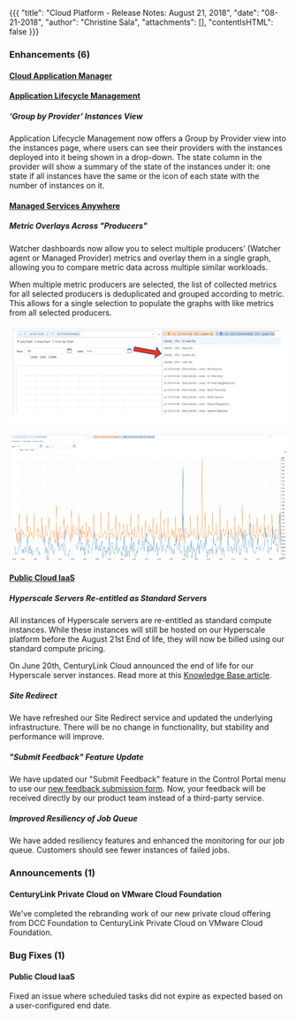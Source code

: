 {{{
"title": "Cloud Platform - Release Notes: August 21, 2018",
"date": "08-21-2018",
"author": "Christine Sala",
"attachments": [],
"contentIsHTML": false
}}}

### Enhancements (6)

#### [Cloud Application Manager](//www.ctl.io/cloud-application-manager/)

#### [Application Lifecycle Management](//www.ctl.io/cloud-application-manager/application-lifecycle-management/)

##### ‘Group by Provider’ Instances View

Application Lifecycle Management now offers a Group by Provider view into the instances page, where users can see their providers with the instances deployed into it being shown in a drop-down. The state column in the provider will show a summary of the state of the instances under it: one state if all instances have the same or the icon of each state with the number of instances on it.

#### [Managed Services Anywhere](//www.ctl.io/cloud-application-manager/managed-services-anywhere/)

##### Metric Overlays Across "Producers"

Watcher dashboards now allow you to select multiple producers’ (Watcher agent or Managed Provider) metrics and overlay them in a single graph, allowing you to compare metric data across multiple similar workloads.

When multiple metric producers are selected, the list of collected metrics for all selected producers is deduplicated and grouped according to metric.  This allows for a single selection to populate the graphs with like metrics from all selected producers.

![Watcher Metrics](../../images/Watcher-Metrics.png)

![Watcher Graph](../../images/Watcher-Graph.png)

#### [Public Cloud IaaS](//www.ctl.io/product-overview/#)

##### Hyperscale Servers Re-entitled as Standard Servers

All instances of Hyperscale servers are re-entitled as standard compute instances. While these instances will still be hosted on our Hyperscale platform before the August 21st End of life, they will now be billed using our standard compute pricing.

On June 20th, CenturyLink Cloud announced the end of life for our Hyperscale server instances. Read more at this [Knowledge Base article](../../servers/hyperscale-eol-faq.md).

##### Site Redirect

We have refreshed our Site Redirect service and updated the underlying infrastructure. There will be no change in functionality, but stability and performance will improve.

##### "Submit Feedback" Feature Update

We have updated our "Submit Feedback" feature in the Control Portal menu to use our [new feedback submission form](https://managedsupport.ctl.io/msp/feedback). Now, your feedback will be received directly by our product team instead of a third-party service.

##### Improved Resiliency of Job Queue

We have added resiliency features and enhanced the monitoring for our job queue. Customers should see fewer instances of failed jobs.

### Announcements (1)

#### CenturyLink Private Cloud on VMware Cloud Foundation

We've completed the rebranding work of our new private cloud offering from DCC Foundation to CenturyLink Private Cloud on VMware Cloud Foundation.

### Bug Fixes (1)

#### Public Cloud IaaS

Fixed an issue where scheduled tasks did not expire as expected based on a user-configured end date.
